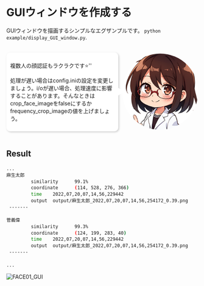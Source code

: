 # GUIウィンドウを作成する

GUIウィンドウを描画するシンプルなエグザンプルです。
`python example/display_GUI_window.py`.

<br />
<div style="display: flex; align-items: center; justify-content: flex-end;">
    <div style="background-color: white; padding: 10px; border-radius: 10px; box-shadow: 2px 2px 5px rgba(0, 0, 0, 0.2); position: relative; margin-right: 10px;">
        <p style="margin: 10;">複数人の顔認証もラクラクです⭐️''</p>
        <p style="margin: 10;">処理が遅い場合はconfig.iniの設定を変更しましょう。i/oが遅い場合、処理速度に影響することがあります。そんなときはcrop_face_imageをfalseにするかfrequency_crop_imageの値を上げましょう。</p>
        <div style="position: absolute; top: 50%; right: -15px; width: 0; height: 0; border-top: 10px solid transparent; border-bottom: 10px solid transparent; border-left: 15px solid white; transform: translateY(-50%);"></div>
    </div>
    <img src="https://raw.githubusercontent.com/yKesamaru/FACE01_DEV/master/assets/images/00129-2005948764.png" alt="説明文" width="200" style="border-radius: 50%; object-fit: cover;">
</div>
<br />

## Result
```bash
...
麻生太郎
         similarity      99.1%
         coordinate      (114, 528, 276, 366)
         time    2022,07,20,07,14,56,229442
         output  output/麻生太郎_2022,07,20,07,14,56,254172_0.39.png
 -------

菅義偉
         similarity      99.3%
         coordinate      (124, 199, 283, 40)
         time    2022,07,20,07,14,56,229442
         output  output/麻生太郎_2022,07,20,07,14,56,254172_0.39.png
 -------

...

```
![FACE01_GUI](https://user-images.githubusercontent.com/93259837/180339656-7ef7baea-480f-4d78-b29b-e8e12bc85189.gif)


